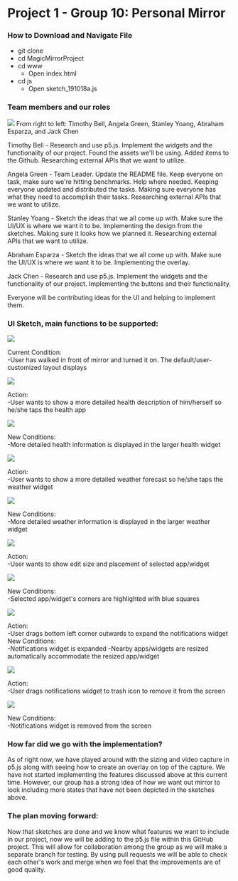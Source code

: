 # Project 1 - Group 10: Personal Mirror

### How to Download and Navigate File

- git clone
- cd MagicMirrorProject
- cd www
  - Open index.html
- cd js
  - Open sketch_191018a.js 

### Team members and our roles

![](P1.10.GroupPicture.jpg)
From right to left: Timothy Bell, Angela Green, Stanley Yoang, Abraham Esparza, and Jack Chen

Timothy Bell -
Research and use p5.js. Implement the widgets and the functionality of our project.
Found the assets we'll be using. Added items to the Github. Researching external APIs that we want to utilize.

Angela Green - Team Leader.
Update the README file. Keep everyone on task, make sure we're hitting benchmarks. Help where needed.
Keeping everyone updated and distributed the tasks. Making sure everyone has what they need to accomplish their tasks. Researching external APIs that we want to utilize.

Stanley Yoang -
Sketch the ideas that we all come up with. Make sure the UI/UX is where we want it to be.
Implementing the design from the sketches. Making sure it looks how we planned it. Researching external APIs that we want to utilize.

Abraham Esparza -
Sketch the ideas that we all come up with. Make sure the UI/UX is where we want it to be.
Implementing the overlay.

Jack Chen -
Research and use p5.js. Implement the widgets and the functionality of our project.
Implementing the buttons and their functionality.

Everyone will be contributing ideas for the UI and helping to implement them.

### UI Sketch, main functions to be supported:

![](/sketch/default.PNG)

Current Condition: <br>
-User has walked in front of mirror and turned it on. The default/user-customized layout displays

![](/sketch/pressHealthTransition.PNG)

Action: <br>
-User wants to show a more detailed health description of him/herself so he/she taps the health app

![](/sketch/expandedHealth.PNG)

New Conditions: <br>
-More detailed health information is displayed in the larger health widget

![](/sketch/pressWeatherTransition.PNG)

Action: <br>
-User wants to show a more detailed weather forecast so he/she taps the weather widget

![](/sketch/expandedWeather.PNG)

New Conditions: <br>
-More detailed weather information is displayed in the larger weather widget

![](/sketch/pressAndHoldTransition.PNG)

Action: <br>
-User wants to show edit size and placement of selected app/widget

![](/sketch/pressAndHoldDefault.PNG)

New Conditions: <br>
-Selected app/widget's corners are highlighted with blue squares

![](/sketch/resize.PNG)

Action: <br>
-User drags bottom left corner outwards to expand the notifications widget <br>
New Conditions:<br>
-Notifications widget is expanded
-Nearby apps/widgets are resized automatically accommodate the resized app/widget

![](/sketch/dragToTrash.PNG)

Action: <br>
-User drags notifications widget to trash icon to remove it from the screen

![](/sketch/deleted.PNG)

New Conditions: <br>
-Notifications widget is removed from the screen

### How far did we go with the implementation?

As of right now, we have played around with the sizing and video capture in p5.js along with seeing how to create an overlay on top of the capture. We have not started implementing the features discussed above at this current time. However, our group has a strong idea of how we want out mirror to look including more states that have not been depicted in the sketches above.

### The plan moving forward:

Now that sketches are done and we know what features we want to include in our project, now we will be adding to the p5.js file within this GitHub project. This will allow for collaboration among the group as we will make a separate branch for testing. By using pull requests we will be able to check each other's work and merge when we feel that the improvements are of good quality.

